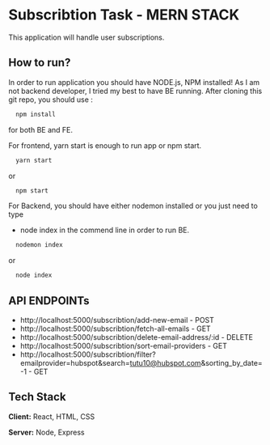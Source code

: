 
# Subscribtion Task - MERN STACK

This application will handle user subscriptions. 

## How to run?

In order to run application you should have NODE.js, NPM installed!
As I am not backend developer, I tried my best to have BE running. 
After cloning this git repo, you should use :
```bash
  npm install
```

for both BE and FE.

For frontend, yarn start is enough to run app or npm start.

```bash
  yarn start
```

or

```bash
  npm start
```

For Backend, you should have either nodemon installed or you just need to type
- node index in the commend line
in order to run BE.

```bash
  nodemon index
```

or


```bash
  node index
```



## API ENDPOINTs

- http://localhost:5000/subscribtion/add-new-email - POST
- http://localhost:5000/subscribtion/fetch-all-emails - GET
- http://localhost:5000/subscribtion/delete-email-address/:id - DELETE
- http://localhost:5000/subscribtion/sort-email-providers - GET
- http://localhost:5000/subscribtion/filter?emailprovider=hubspot&search=tutu10@hubspot.com&sorting_by_date=-1 - GET

## Tech Stack

**Client:** React, HTML, CSS

**Server:** Node, Express

